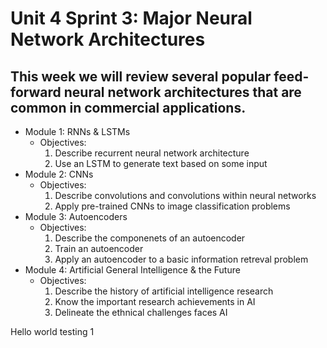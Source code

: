 # Unit 4 Sprint 3: Major Neural Network Architectures

This week we will review several popular feed-forward neural network architectures that are common in commercial applications. 
--- 
* Module 1: RNNs & LSTMs
  - Objectives: 
      1. Describe recurrent neural network architecture
      2. Use an LSTM to generate text based on some input
* Module 2: CNNs
  - Objectives: 
      1. Describe convolutions and convolutions within neural networks
      2. Apply pre-trained CNNs to image classification problems
* Module 3: Autoencoders
  - Objectives:
      1. Describe the componenets of an autoencoder
      2. Train an autoencoder
      3. Apply an autoencoder to a basic information retreval problem
* Module 4: Artificial General Intelligence & the Future
  - Objectives: 
      1. Describe the history of artificial intelligence research
      2. Know the important research achievements in AI
      3. Delineate the ethnical challenges faces AI


Hello world testing
1
